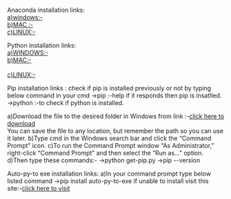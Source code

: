 Anaconda installation links:<br>
        [a)windows:-](https://repo.anaconda.com/archive/Anaconda3-2019.10-Windows-x86_64.exe)<br>
        [b)MAC :-](https://repo.anaconda.com/archive/Anaconda3-2019.10-MacOSX-x86_64.pkg)<br>
        [c)LINUX:-](https://repo.anaconda.com/archive/Anaconda3-2019.10-Linux-x86_64.sh)

Python installation links:   
        [a)WINDOWS:-](https://www.python.org/ftp/python/3.8.2/python-3.8.2.exe)<br>
        [b)MAC:-](https://www.python.org/ftp/python/3.8.2/python-3.8.2-macosx10.9.pkg)  <br>      
        [c)LINUX:-](https://www.python.org/ftp/python/3.8.2/Python-3.8.2.tgz)
             
Pip installation links :
    check if pip is installed previously or not by typing below command in your cmd
    ->pip :-help if it responds then pip is insatlled.
    ->python  :-to check if python is installed.
    
  a)Download the file to the desired folder in Windows from link :-[click here to download](https://bootstrap.pypa.io/get-pip.py)   
    You can save the file to any location, 
    but remember the path so you can use it later.
  b)Type cmd in the Windows search bar and click the “Command Prompt” icon.
  c)To run the Command Prompt window “As Administrator,” right-click “Command Prompt” and then select the “Run as…” option.
  d)Then type these commands:-
   ->python get-pip.py
   ->pip --version   

Auto-py-to exe installation links:
a)In your command prompt type below listed command 
 ->pip install auto-py-to-exe
if unable to install visit this site:-[click here to visit](https://pypi.org/project/auto-py-to-exe/)
